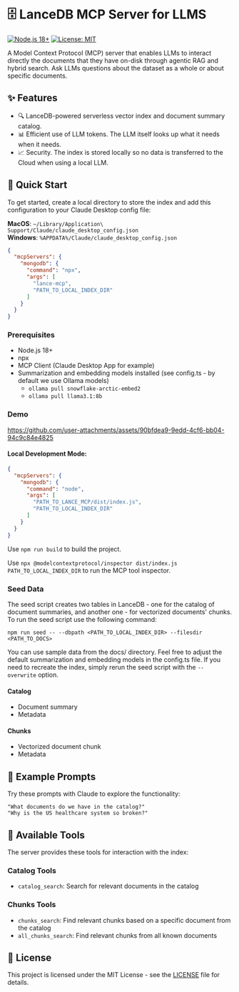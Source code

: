# 🗄️ LanceDB MCP Server for LLMS

[![Node.js 18+](https://img.shields.io/badge/node-18%2B-blue.svg)](https://nodejs.org/en/)
[![License: MIT](https://img.shields.io/badge/License-MIT-yellow.svg)](https://opensource.org/licenses/MIT)

A Model Context Protocol (MCP) server that enables LLMs to interact directly the documents that they have on-disk through agentic RAG and hybrid search. Ask LLMs questions about the dataset as a whole or about specific documents.

## ✨ Features

- 🔍 LanceDB-powered serverless vector index and document summary catalog.
- 📊 Efficient use of LLM tokens. The LLM itself looks up what it needs when it needs.
- 📈 Security. The index is stored locally so no data is transferred to the Cloud when using a local LLM.

## 🚀 Quick Start

To get started, create a local directory to store the index and add this configuration to your Claude Desktop config file:

**MacOS**: `~/Library/Application\ Support/Claude/claude_desktop_config.json`  
**Windows**: `%APPDATA%/Claude/claude_desktop_config.json`

```json
{
  "mcpServers": {
    "mongodb": {
      "command": "npx",
      "args": [
        "lance-mcp",
        "PATH_TO_LOCAL_INDEX_DIR"
      ]
    }
  }
}
```

### Prerequisites

- Node.js 18+
- npx
- MCP Client (Claude Desktop App for example)
- Summarization and embedding models installed (see config.ts - by default we use Ollama models)
  - `ollama pull snowflake-arctic-embed2`
  - `ollama pull llama3.1:8b`

### Demo

https://github.com/user-attachments/assets/90bfdea9-9edd-4cf6-bb04-94c9c84e4825

#### Local Development Mode:

```json
{
  "mcpServers": {
    "mongodb": {
      "command": "node",
      "args": [
        "PATH_TO_LANCE_MCP/dist/index.js",
        "PATH_TO_LOCAL_INDEX_DIR"
      ]
    }
  }
}
```
Use `npm run build` to build the project.

Use `npx @modelcontextprotocol/inspector dist/index.js PATH_TO_LOCAL_INDEX_DIR` to run the MCP tool inspector.

### Seed Data

The seed script creates two tables in LanceDB - one for the catalog of document summaries, and another one - for vectorized documents' chunks.
To run the seed script use the following command:
```console
npm run seed -- --dbpath <PATH_TO_LOCAL_INDEX_DIR> --filesdir <PATH_TO_DOCS>
```

You can use sample data from the docs/ directory. Feel free to adjust the default summarization and embedding models in the config.ts file. If you need to recreate the index, simply rerun the seed script with the `--overwrite` option.

#### Catalog

- Document summary
- Metadata

#### Chunks

- Vectorized document chunk
- Metadata

## 🎯 Example Prompts

Try these prompts with Claude to explore the functionality:

```plaintext
"What documents do we have in the catalog?"
"Why is the US healthcare system so broken?"
```

## 📝 Available Tools

The server provides these tools for interaction with the index:

### Catalog Tools

- `catalog_search`: Search for relevant documents in the catalog

### Chunks Tools

- `chunks_search`: Find relevant chunks based on a specific document from the catalog
- `all_chunks_search`: Find relevant chunks from all known documents

## 📜 License

This project is licensed under the MIT License - see the [LICENSE](LICENSE) file for details.

